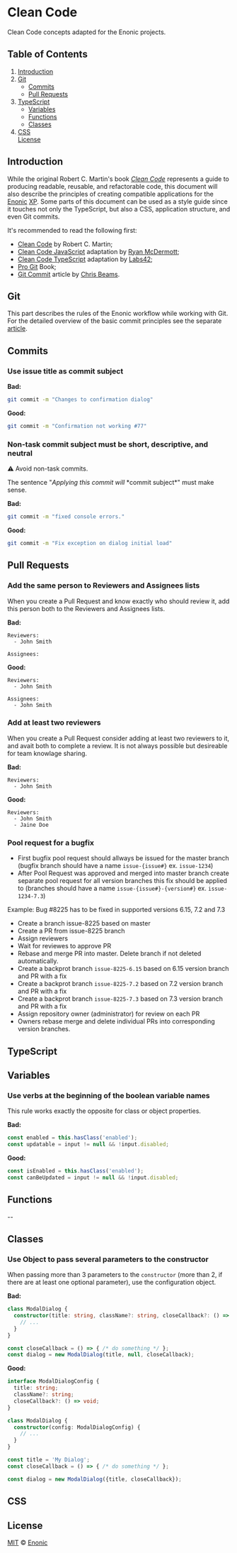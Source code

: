 **Clean Code**
===

Clean Code concepts adapted for the Enonic projects.

## **Table of Contents**

1. [Introduction](#introduction)
2. [Git](#git)
   * [Commits](#commits)
   * [Pull Requests](#pull-requests)
3. [TypeScript](#typescript)
   * [Variables](#variables)
   * [Functions](#functions)
   * [Classes](#classes)
3. [CSS](#css)
<br/> [License](#license)

## **Introduction**

While the original Robert C. Martin's book [_Clean Code_][3] represents a guide to producing readable, reusable, and refactorable code, this document will also describe the principles of creating compatible applications for the [Enonic][1] [XP][2]. Some parts of this document can be used as a style guide since it touches not only the TypeScript, but also a CSS, application structure, and even Git commits.

It's recommended to read the following first:

* [Clean Code][3] by Robert C. Martin;
* [Clean Code JavaScript][4] adaptation by [Ryan McDermott][5];
* [Clean Code TypeScript][6] adaptation by [Labs42][7];
* [Pro Git][8] Book;
* [Git Commit][9] article by [Chris Beams][10].

## **Git**

This part describes the rules of the Enonic workflow while working with Git. For the detailed overview of the basic commit principles see the separate [article][9].

## Commits

### Use issue title as commit subject

**Bad:**

```bash
git commit -m "Changes to confirmation dialog"
```

**Good:**

```bash
git commit -m "Confirmation not working #77"
```

### Non-task commit subject must be short, descriptive, and neutral

:warning: Avoid non-task commits.

The sentence "*Applying this commit will* \*commit subject\*" must make sense.

**Bad:**

```bash
git commit -m "fixed console errors."
```

**Good:**

```bash
git commit -m "Fix exception on dialog initial load"
```

## Pull Requests

### Add the same person to Reviewers and Assignees lists

When you create a Pull Request and know exactly who should review it, add this person both to the Reviewers and Assignees lists.

**Bad:**

```
Reviewers:
  - John Smith

Assignees:
```

**Good:**

```
Reviewers:
  - John Smith

Assignees:
  - John Smith
```

### Add at least two reviewers

When you create a Pull Request consider adding at least two reviewers to it, and avait both to complete a review. It is not always possible but desireable for team knowlage sharing.

**Bad:**

```
Reviewers:
  - John Smith
```

**Good:**

```
Reviewers:
  - John Smith
  - Jaine Doe
```

### Pool request for a bugfix

- First bugfix pool request should allways be issued for the master branch (bugfix branch should have a name `issue-{issue#}` ex. `issue-1234`)
- After Pool Request was approved and merged into master branch create separate pool request for all version branches this fix should be applied to (branches should have a name `issue-{issue#}-{version#}` ex. `issue-1234-7.3`)

Example: Bug #8225 has to be fixed in supported versions 6.15, 7.2 and 7.3

- Create a branch issue-8225 based on master
- Create a PR from issue-8225 branch
- Assign reviewers
- Wait for reviewes to approve PR
- Rebase and merge PR into master. Delete branch if not deleted automatically.
- Create a backprot branch `issue-8225-6.15` based on 6.15 version branch and PR with a fix
- Create a backprot branch `issue-8225-7.2` based on 7.2 version branch and PR with a fix
- Create a backprot branch `issue-8225-7.3` based on 7.3 version branch and PR with a fix
- Assign repository owner (administrator) for review on each PR
- Owners rebase merge and delete individual PRs into corresponding version branches.

## **TypeScript**

## Variables

### Use verbs at the beginning of the boolean variable names

This rule works exactly the opposite for class or object properties.

**Bad:**

```typescript
const enabled = this.hasClass('enabled');
const updatable = input != null && !input.disabled;
```

**Good:**

```typescript
const isEnabled = this.hasClass('enabled');
const canBeUpdated = input != null && !input.disabled;
```

## Functions

--

## Classes

### Use Object to pass several parameters to the constructor

When passing more than 3 parameters to the `constructor` (more than 2, if there are at least one optional parameter), use the configuration object.

**Bad:**

```typescript
class ModalDialog {
  constructor(title: string, className?: string, closeCallback?: () => void) {
    // ...
  }
}

const closeCallback = () => { /* do something */ };
const dialog = new ModalDialog(title, null, closeCallback);
```

**Good:**

```typescript
interface ModalDialogConfig {
  title: string;
  className?: string;
  closeCallback?: () => void;
}

class ModalDialog {
  constructor(config: ModalDialogConfig) {
    // ...
  }
}

const title = 'My Dialog';
const closeCallback = () => { /* do something */ };

const dialog = new ModalDialog({title, closeCallback});
```

## **CSS**

## **License**

[MIT](LICENSE) © [Enonic][1]

<!-- Links -->

[1]: https://enonic.com/
[2]: https://enonic.com/products/enonic-xp
[3]: https://www.amazon.com/Clean-Code-Handbook-Software-Craftsmanship/dp/0132350882
[4]: https://github.com/ryanmcdermott/clean-code-javascript
[5]: https://github.com/ryanmcdermott
[6]: https://github.com/labs42io/clean-code-typescript
[7]: https://github.com/labs42io
[8]: https://git-scm.com/book/
[9]: https://chris.beams.io/posts/git-commit/
[10]: https://github.com/cbeams
 [base-license-url]: http://creativecommons.org/licenses/by-nc-nd/4.0/
[base-license-image]: http://mirrors.creativecommons.org/presskit/buttons/80x15/svg/by-nc-sa.svg
